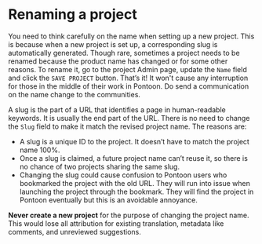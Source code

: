 # Renaming a project

You need to think carefully on the name when setting up a new project. This is because when a new project  is set up, a corresponding slug is automatically generated. Though rare, sometimes a project needs to be renamed because the product name has changed or for some other reasons. To rename it, go to the project Admin page, update the `Name` field and click the `SAVE PROJECT` button. That’s it! It won't cause any interruption for those in the middle of their work in Pontoon. Do send a communication on the name change to the communities.

A slug is the part of a URL that identifies a page in human-readable keywords. It is usually the end part of the URL.
There is no need to change the `Slug` field to make it match the revised project name. The reasons are:
* A slug is a unique ID to the project. It doesn’t have to match the project name 100%.
* Once a slug is claimed, a future project name can’t reuse it, so there is no chance of two projects sharing the same slug.
* Changing the slug could cause confusion to Pontoon users who bookmarked the project with the old URL. They will run into issue when launching the project through the bookmark. They will find the project in Pontoon eventually but this is an avoidable annoyance.

**Never create a new project** for the purpose of changing the project name. This would lose all attribution for existing translation, metadata like comments, and unreviewed suggestions.
